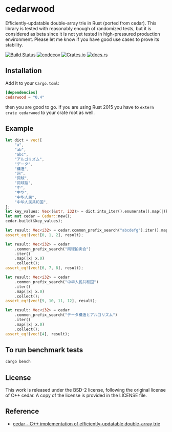 # cedarwood

Efficiently-updatable double-array trie in Rust (ported from cedar). This library is tested with reasonably enough of randomized tests, but it is considered as beta since it is not yet tested in high-pressured production environment. Please let me know if you have good use cases to prove its stability. 

[![Build Status](https://travis-ci.com/MnO2/cedarwood.svg?branch=master)](https://travis-ci.org/MnO2/cedarwood)
[![codecov](https://codecov.io/gh/MnO2/cedarwood/branch/master/graph/badge.svg)](https://codecov.io/gh/MnO2/cedarwood)
[![Crates.io](https://img.shields.io/crates/v/cedarwood.svg)](https://crates.io/crates/cedarwood)
[![docs.rs](https://docs.rs/cedarwood/badge.svg)](https://docs.rs/cedarwood/)

## Installation

Add it to your `Cargo.toml`:

```toml
[dependencies]
cedarwood = "0.4"
```

then you are good to go. If you are using Rust 2015 you have to `extern crate cedarwood` to your crate root as well.

## Example

```rust
let dict = vec![
    "a",
    "ab",
    "abc",
    "アルゴリズム",
    "データ",
    "構造",
    "网",
    "网球",
    "网球拍",
    "中",
    "中华",
    "中华人民",
    "中华人民共和国",
];
let key_values: Vec<(&str, i32)> = dict.into_iter().enumerate().map(|(k, s)| (s, k as i32)).collect();
let mut cedar = Cedar::new();
cedar.build(&key_values);

let result: Vec<i32> = cedar.common_prefix_search("abcdefg").iter().map(|x| x.0).collect();
assert_eq!(vec![0, 1, 2], result);

let result: Vec<i32> = cedar
    .common_prefix_search("网球拍卖会")
    .iter()
    .map(|x| x.0)
    .collect();
assert_eq!(vec![6, 7, 8], result);

let result: Vec<i32> = cedar
    .common_prefix_search("中华人民共和国")
    .iter()
    .map(|x| x.0)
    .collect();
assert_eq!(vec![9, 10, 11, 12], result);

let result: Vec<i32> = cedar
    .common_prefix_search("データ構造とアルゴリズム")
    .iter()
    .map(|x| x.0)
    .collect();
assert_eq!(vec![4], result);
```

## To run benchmark tests

```bash
cargo bench 
```

## License

This work is released under the BSD-2 license, following the original license of C++ cedar. A copy of the license is provided in the LICENSE file.

## Reference

* [cedar - C++ implementation of efficiently-updatable double-array trie](http://www.tkl.iis.u-tokyo.ac.jp/~ynaga/cedar/)


